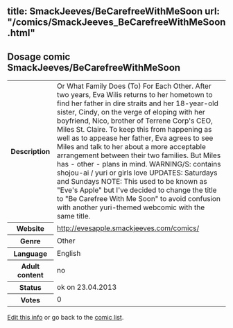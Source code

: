 title: SmackJeeves/BeCarefreeWithMeSoon
url: "/comics/SmackJeeves_BeCarefreeWithMeSoon.html"
---
Dosage comic SmackJeeves/BeCarefreeWithMeSoon
-----------------------------------------

<p id="msg"></p>
<script type="text/javascript">
if (window.location.search === '?edit_info_mail=sent_ok') {
  var elem = document.getElementById("msg");
  elem.innerHTML = 'Edited information sucessfully sent.';
  elem.className = 'ok';
}
</script>
<table class="comicinfo">
<tr>
<th>Description</th><td>Or What Family Does (To) For Each Other. After two years, Eva Wilis returns to her hometown to find her father in dire straits and her 18-year-old sister, Cindy, on the verge of eloping with her boyfriend, Nico, brother of Terrene Corp's CEO, Miles St. Claire. To keep this from happening as well as to appease her father, Eva agrees to see Miles and talk to her about a more acceptable arrangement between their two families. But Miles has - other - plans in mind. WARNING/S: contains shojou-ai / yuri or girls love UPDATES: Saturdays and Sundays NOTE: This used to be known as &quot;Eve's Apple&quot; but I've decided to change the title to &quot;Be Carefree With Me Soon&quot; to avoid confusion with another yuri-themed webcomic with the same title.</td>
</tr>
<tr>
<th>Website</th><td><a href="http://evesapple.smackjeeves.com/comics/">http://evesapple.smackjeeves.com/comics/</a></td>
</tr>
<tr>
<th>Genre</th><td>Other</td>
</tr>
<tr>
<th>Language</th><td>English</td>
</tr>
<tr>
<th>Adult content</th><td>no</td>
</tr>
<tr>
<th>Status</th><td>ok on 23.04.2013</td>
</tr>
<tr>
<th>Votes</th><td>0</td>
</tr>
</table>

[Edit this info](SmackJeeves_BeCarefreeWithMeSoon_edit.html) or go back to the [comic list](../comic-index.html).

